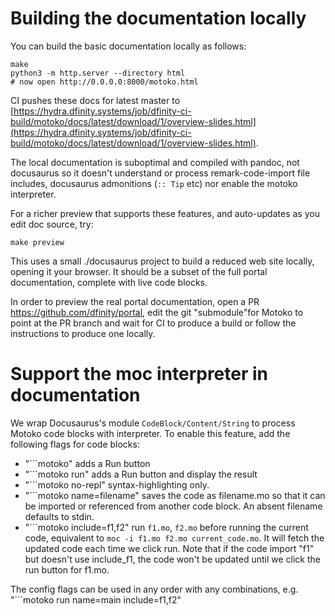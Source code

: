 # Building the documentation locally

You can build the basic documentation locally as follows:

```
make
python3 -m http.server --directory html
# now open http://0.0.0.0:8000/motoko.html
```

CI pushes these docs for latest master to
[https://hydra.dfinity.systems/job/dfinity-ci-build/motoko/docs/latest/download/1/overview-slides.html](https://hydra.dfinity.systems/job/dfinity-ci-build/motoko/docs/latest/download/1/overview-slides.html).

The local documentation is suboptimal and compiled with pandoc, not
docusaurus so it doesn't understand or process remark-code-import file includes,
docusaurus admonitions (`:: Tip` etc) nor enable the motoko interpreter.

For a richer preview that supports these features,
and auto-updates as you edit doc source, try:

```
make preview
```

This uses a small ./docusaurus project to build a reduced web site locally, opening it your browser. It should be a subset of the full portal documentation,
complete with live code blocks.

In order to preview the real portal documentation, open a PR
https://github.com/dfinity/portal, edit the git "submodule"for
Motoko to point at the PR branch and wait for CI to produce a build or
follow the instructions to produce one locally.

# Support the moc interpreter in documentation

We wrap Docusaurus's module `CodeBlock/Content/String` to process Motoko code blocks with interpreter.
To enable this feature, add the following flags for code blocks:

* "```motoko" adds a Run button
* "```motoko run" adds a Run button and display the result
* "```motoko no-repl" syntax-highlighting only.
* "```motoko name=filename" saves the code as filename.mo so that it can be imported or referenced from another code block. An absent filename defaults to stdin.
* "```motoko include=f1,f2" run `f1.mo`, `f2.mo` before running the current code, equivalent to `moc -i f1.mo f2.mo current_code.mo`. It will fetch the updated code each time we click run. Note that if the code import "f1" but doesn't use include_f1, the code won't be updated until we click the run button for f1.mo.

The config flags can be used in any order with any combinations, e.g.
"```motoko run name=main include=f1,f2"
